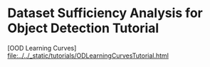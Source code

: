# Dataset Sufficiency Analysis for Object Detection Tutorial

[OOD Learning Curves] <file:../../_static/tutorials/ODLearningCurvesTutorial.html>